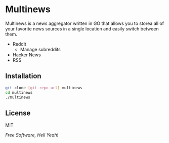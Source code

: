 Multinews
=========

Multinews is a news aggregator written in GO that allows you to storea all of your favorite news sources in a single location and easily switch between them. 

  - Reddit
    - Manage subreddits
  - Hacker News
  - RSS


Installation
--------------

```sh
git clone [git-repo-url] multinews
cd multinews
./multinews
```



License
----

MIT

*Free Software, Hell Yeah!*

  
    